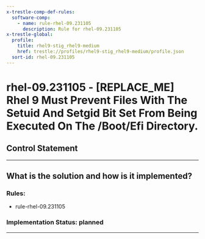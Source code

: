 ```yaml
---
x-trestle-comp-def-rules:
  software-comp:
    - name: rule-rhel-09.231105
      description: Rule for rhel-09.231105
x-trestle-global:
  profile:
    title: rhel9-stig_rhel9-medium
    href: trestle://profiles/rhel9-stig_rhel9-medium/profile.json
  sort-id: rhel-09.231105
---
```


# rhel-09.231105 - \[REPLACE_ME\] Rhel 9 Must Prevent Files With The Setuid And Setgid Bit Set From Being Executed On The /Boot/Efi Directory.

## Control Statement

______________________________________________________________________

## What is the solution and how is it implemented?

<!-- For implementation status enter one of: implemented, partial, planned, alternative, not-applicable -->

<!-- Note that the list of rules under ### Rules: is read-only and changes will not be captured after assembly to JSON -->

<!-- Add control implementation description here for control: rhel-09.231105 -->

### Rules:

  - rule-rhel-09.231105

### Implementation Status: planned

______________________________________________________________________
